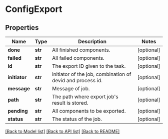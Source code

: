 # ConfigExport

## Properties
Name | Type | Description | Notes
------------ | ------------- | ------------- | -------------
**done** | **str** | All finished components. | [optional] 
**failed** | **str** | All failed components. | [optional] 
**id** | **str** | The export ID given to the task. | [optional] 
**initiator** | **str** | initiator of the job, combination of devid and process id. | [optional] 
**message** | **str** | Message of job. | [optional] 
**path** | **str** | The path where export job&#39;s result is stored. | [optional] 
**pending** | **str** | All components to be exported. | [optional] 
**status** | **str** | The status of the job. | [optional] 

[[Back to Model list]](../README.md#documentation-for-models) [[Back to API list]](../README.md#documentation-for-api-endpoints) [[Back to README]](../README.md)


